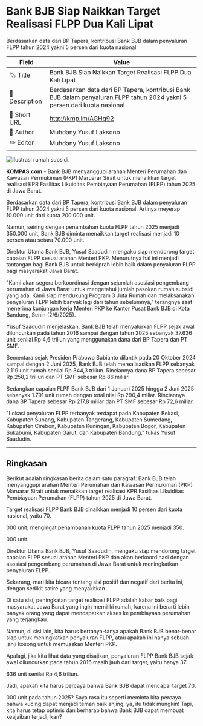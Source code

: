 # Bank BJB Siap Naikkan Target Realisasi FLPP Dua Kali Lipat

Berdasarkan data dari BP Tapera, kontribusi Bank BJB dalam penyaluran FLPP tahun 2024 yakni 5 persen dari kuota nasional

| Field         | Value                                                       |
|---------------|-------------------------------------------------------------|
| 🏷️ Title       | Bank BJB Siap Naikkan Target Realisasi FLPP Dua Kali Lipat |
| 📝 Description | Berdasarkan data dari BP Tapera, kontribusi Bank BJB dalam penyaluran FLPP tahun 2024 yakni 5 persen dari kuota nasional |
| 🔗 Short URL   | http://kmp.im/AGHq92 |
| 👤 Author      | Muhdany Yusuf Laksono |
| ✏️ Editor      | Muhdany Yusuf Laksono |

![Ilustrasi rumah subsidi.](https://asset.kompas.com/crops/CtSzuPirOBfq_QK8-2WsGI8j--c=/0x132:1600x1199/750x500/data/photo/2024/07/10/668e4ab68a581.jpeg)

**KOMPAS.com** - Bank BJB menyanggupi arahan Menteri Perumahan dan Kawasan Permukiman (PKP) Maruarar Sirait untuk menaikkan target realisasi KPR Fasilitas Likuiditas Pembiayaan Perumahan (FLPP) tahun 2025 di Jawa Barat.

Berdasarkan data dari BP Tapera, kontribusi Bank BJB dalam penyaluran FLPP tahun 2024 yakni 5 persen dari kuota nasional. Artinya meyerap 10.000 unit dari kuota 200.000 unit.

Namun, seiring dengan penambahan kuota FLPP tahun 2025 menjadi 350.000 unit, Bank BJB diminta menaikkan target realisasi menjadi 10 persen atau setara 70.000 unit.

Direktur Utama Bank BJB, Yusuf Saadudin mengaku siap mendorong target capaian FLPP sesuai arahan Menteri PKP. Menurutnya hal ini menjadi tantangan bagi Bank BJB untuk berkiprah lebih baik dalam penyaluran FLPP bagi masyarakat Jawa Barat.

\"Kami akan segera berkoordinasi dengan sejumlah asosiasi pengembang perumahan di Jawa Barat untuk mengetahui jumlah pasokan rumah subsidi yang ada. Kami siap mendukung Program 3 Juta Rumah dan melaksanakan penyaluran FLPP lebih banyak lagi dari tahun sebelumnya,\" terangnya saat menerima kunjungan kerja Menteri PKP ke Kantor Pusat Bank BJB di Kota Bandung, Senin (2/6/2025).

Yusuf Saadudin menjelaskan, Bank BJB telah menyalurkan FLPP sejak awal diluncurkan pada tahun 2016 sampai dengan tahun 2025 sebanyak 37.636 unit senilai Rp 4,6 triliun yang menggunakan dana dari BP Tapera dan PT SMF.

Sementara sejak Presiden Prabowo Subianto dilantik pada 20 Oktober 2024 sampai dengan 2 Juni 2025, Bank BJB telah merealisasikan FLPP sebanyak 2.119 unit rumah senilai Rp 344,3 triliun. Rinciannya dana BP Tapera sebesar Rp 258,2 triliun dan PT SMF sebesar Rp 86 miliar.

Sedangkan capaian FLPP Bank BJB dari 1 Januari 2025 hingga 2 Juni 2025 sebanyak 1.791 unit rumah dengan total nilai Rp 290,4 miliar. Rinciannya dana BP Tapera sebesar Rp 217,8 miliar dan PT SMF sebesar Rp 72,6 miliar.

\"Lokasi penyaluran FLPP terbanyak terdapat pada Kabupaten Bekasi, Kabupaten Subang, Kabupaten Tangerang, Kabupaten Sumedang, Kabupaten Cirebon, Kabupaten Kuningan, Kabupaten Bogor, Kabupaten Sukabumi, Kabupaten Garut, dan Kabupaten Bandung,\" tukas Yusuf Saadudin.

---
## Ringkasan

Berikut adalah ringkasan berita dalam satu paragraf: Bank BJB telah menyanggupi arahan Menteri Perumahan dan Kawasan Permukiman (PKP) Maruarar Sirait untuk menaikkan target realisasi KPR Fasilitas Likuiditas Pembiayaan Perumahan (FLPP) tahun 2025 di Jawa Barat.

 Target realisasi FLPP Bank BJB dinaikkan menjadi 10 persen dari kuota nasional, yaitu 70.

000 unit, mengingat penambahan kuota FLPP tahun 2025 menjadi 350.

000 unit.

 Direktur Utama Bank BJB, Yusuf Saadudin, mengaku siap mendorong target capaian FLPP sesuai arahan Menteri PKP dan akan berkoordinasi dengan asosiasi pengembang perumahan di Jawa Barat untuk meningkatkan penyaluran FLPP.



Sekarang, mari kita bicara tentang sisi positif dan negatif dari berita ini, dengan sedikit satire yang menyakitkan.

 Di satu sisi, peningkatan target realisasi FLPP adalah kabar baik bagi masyarakat Jawa Barat yang ingin memiliki rumah, karena ini berarti lebih banyak orang yang dapat mendapatkan akses ke pembiayaan perumahan yang terjangkau.

 Namun, di sisi lain, kita harus bertanya-tanya apakah Bank BJB benar-benar siap untuk meningkatkan penyaluran FLPP, atau apakah ini hanya sebuah janji kosong untuk memuaskan Menteri PKP.

 Apalagi, jika kita lihat data yang disajikan, penyaluran FLPP Bank BJB sejak awal diluncurkan pada tahun 2016 masih jauh dari target, yaitu hanya 37.

636 unit senilai Rp 4,6 triliun.

 Jadi, apakah kita harus percaya bahwa Bank BJB dapat mencapai target 70.

000 unit pada tahun 2025? Saya rasa itu seperti meminta kita percaya bahwa kucing dapat menjadi teman baik anjing, ya, itu tidak mungkin! Tapi, kita harus tetap optimis dan berharap bahwa Bank BJB dapat membuat keajaiban terjadi, kan?
